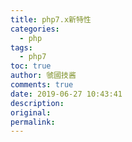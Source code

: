 ```yaml
---
title: php7.x新特性
categories:
  - php
tags:
  - php7
toc: true
author: 虢國技酱
comments: true
date: 2019-06-27 10:43:41
description:
original:
permalink:
---
```


<!-- more -->
